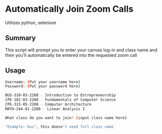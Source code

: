 # Automatically Join Zoom Calls
Utilizes python, selenium

## Summary
This script will prompt you to enter your canvas log-in and class name and then you'll automatically be entered into the requested zoom call

## Usage

```bash
Username: (Put your username here)
Password: (Put your password here)

BUS-310-03-2208 - Introduction to Entrepreneurship
CPE-101-03-2208 - Fundamentals of Computer Science
CPE-315-05-2208 - Computer Architecture
MATH-244-01-2208 - Linear Analysis I

What class do you want to join? (input class name here) 

"Example: bus", this doesn't need full class name
```

